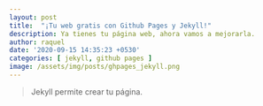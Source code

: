 ```yaml
---
layout: post
title:  "¡Tu web gratis con Github Pages y Jekyll!"
description: Ya tienes tu página web, ahora vamos a mejorarla.
author: raquel
date: '2020-09-15 14:35:23 +0530'
categories: [ jekyll, github pages ]
image: /assets/img/posts/ghpages_jekyll.png
---
```


<blockquote>
<p>Jekyll permite crear tu página.</p>
</blockquote>